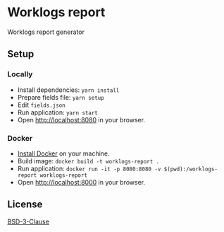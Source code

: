 # Worklogs report

Worklogs report generator


## Setup

### Locally

* Install dependencies: `yarn install`
* Prepare fields file: `yarn setup`
* Edit `fields.json`
* Run application: `yarn start`
* Open [http://localhost:8080](http://localhost:8080) in your browser.

### Docker

* [Install Docker](https://docs.docker.com/get-docker/) on your machine.
* Build image: `docker build -t worklogs-report .`
* Run application: `docker run -it -p 8080:8080 -v $(pwd):/worklogs-report worklogs-report`
* Open [http://localhost:8000](http://localhost:8080) in your browser.

## License

[BSD-3-Clause](LICENSE)
